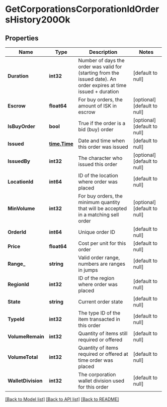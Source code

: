 # GetCorporationsCorporationIdOrdersHistory200Ok

## Properties
Name | Type | Description | Notes
------------ | ------------- | ------------- | -------------
**Duration** | **int32** | Number of days the order was valid for (starting from the issued date). An order expires at time issued + duration | [default to null]
**Escrow** | **float64** | For buy orders, the amount of ISK in escrow | [optional] [default to null]
**IsBuyOrder** | **bool** | True if the order is a bid (buy) order | [optional] [default to null]
**Issued** | [**time.Time**](time.Time.md) | Date and time when this order was issued | [default to null]
**IssuedBy** | **int32** | The character who issued this order | [optional] [default to null]
**LocationId** | **int64** | ID of the location where order was placed | [default to null]
**MinVolume** | **int32** | For buy orders, the minimum quantity that will be accepted in a matching sell order | [optional] [default to null]
**OrderId** | **int64** | Unique order ID | [default to null]
**Price** | **float64** | Cost per unit for this order | [default to null]
**Range_** | **string** | Valid order range, numbers are ranges in jumps | [default to null]
**RegionId** | **int32** | ID of the region where order was placed | [default to null]
**State** | **string** | Current order state | [default to null]
**TypeId** | **int32** | The type ID of the item transacted in this order | [default to null]
**VolumeRemain** | **int32** | Quantity of items still required or offered | [default to null]
**VolumeTotal** | **int32** | Quantity of items required or offered at time order was placed | [default to null]
**WalletDivision** | **int32** | The corporation wallet division used for this order | [default to null]

[[Back to Model list]](../README.md#documentation-for-models) [[Back to API list]](../README.md#documentation-for-api-endpoints) [[Back to README]](../README.md)

